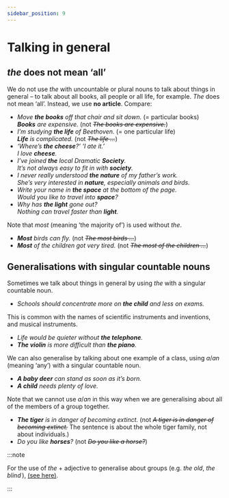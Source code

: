 ```yaml
---
sidebar_position: 9
---
```


# Talking in general

## *the* does not mean ‘all’

We do not use *the* with uncountable or plural nouns to talk about things in general – to talk about all books, all people or all life, for example. *The* does not mean ‘all’. Instead, we use **no article**. Compare:

- *Move **the books** off that chair and sit down.* (= particular books)  
  ***Books** are expensive.* (not *~~The books are expensive.~~*)
- *I’m studying **the life** of Beethoven.* (= one particular life)  
  ***Life** is complicated.* (not *~~The life …~~*)
- *‘Where’s **the cheese**?’ ‘I ate it.’*  
  *I love **cheese**.*
- *I’ve joined **the** local Dramatic **Society**.*  
  *It’s not always easy to fit in with **society**.*
- *I never really understood **the nature** of my father’s work.*  
  *She’s very interested in **nature**, especially animals and birds.*
- *Write your name in **the space** at the bottom of the page.*  
  *Would you like to travel into **space**?*
- *Why has **the light** gone out?*  
  *Nothing can travel faster than **light**.*

Note that *most* (meaning ‘the majority of’) is used without *the*.

- ***Most** birds can fly.* (not *~~The most birds …~~*)
- ***Most** of the children got very tired.* (not *~~The most of the children …~~*)

## Generalisations with singular countable nouns

Sometimes we talk about things in general by using *the* with a singular countable noun.

- *Schools should concentrate more on **the child** and less on exams.*

This is common with the names of scientific instruments and inventions, and musical instruments.

- *Life would be quieter without **the telephone**.*
- ***The violin** is more difficult than **the piano**.*

We can also generalise by talking about one example of a class, using *a*/*an* (meaning ‘any’) with a singular countable noun.

- ***A baby deer** can stand as soon as it’s born.*
- ***A child** needs plenty of love.*

Note that we cannot use *a*/*an* in this way when we are generalising about all of the members of a group together.

- ***The tiger** is in danger of becoming extinct.* (not *~~A tiger is in danger of becoming extinct.~~* The sentence is about the whole tiger family, not about individuals.)
- *Do you like **horses**?* (not *~~Do you like a horse?~~*)

:::note

For the use of *the* + adjective to generalise about groups (e.g. *the old*, *the blind* ), [(see here)](./../adjectives/adjectives-without-nouns).

:::
